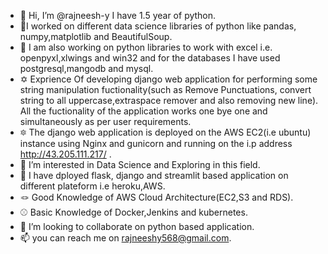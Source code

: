 - 👋 Hi, I’m @rajneesh-y I have 1.5 year of python. 
- 🌟I worked on different data science libraries of python like pandas, numpy,matplotlib and BeautifulSoup.
- 👋 I am also working on python libraries to work with excel i.e. openpyxl,xlwings and win32 and for the databases I have used postgresql,mangodb and mysql.
- ✡️ Exprience Of developing django web application for performing some string manipulation fuctionality(such as Remove Punctuations, convert string to all uppercase,extraspace remover and also  removing new line). All the fuctionality of the application works one bye one and simultaneously as per user requirements.
- 🔯 The django web application is deployed on the AWS EC2(i.e ubuntu) instance using Nginx and gunicorn and running on the i.p address http://43.205.111.217/ .
- 👀 I’m interested in Data Science and Exploring in this field.
- 🌱 I have dployed flask, django and streamlit  based application on different plateform i.e heroku,AWS.
- 🪢 Good Knowledge of AWS Cloud Architecture(EC2,S3 and RDS).
- ⚾ Basic Knowledge of Docker,Jenkins and kubernetes.
- 💞️ I’m looking to collaborate on python based application.
- 📫 you can reach me on rajneeshy568@gmail.com.

<!---
rajneesh-y/rajneesh-y is a ✨ special ✨ repository because its `README.md` (this file) appears on your GitHub profile.
You can click the Preview link to take a look at your changes.
--->
